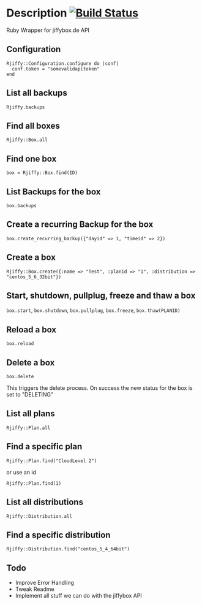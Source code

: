 # Description [![Build Status](https://secure.travis-ci.org/suchasurge/rjiffy.png)](http://travis-ci.org/suchasurge/rjiffy)
Ruby Wrapper for jiffybox.de API

## Configuration
    Rjiffy::Configuration.configure do |conf|
      conf.token = "somevalidapitoken"
    end

## List all backups
    Rjiffy.backups

## Find all boxes
    Rjiffy::Box.all

## Find one box
    box = Rjiffy::Box.find(ID)

## List Backups for the box
    box.backups

## Create a recurring Backup for the box
    box.create_recurring_backup({"dayid" => 1, "timeid" => 2})

## Create a box
    Rjiffy::Box.create({:name => "Test", :planid => "1", :distribution => "centos_5_6_32bit"})

## Start, shutdown, pullplug, freeze and thaw a box
`box.start`, `box.shutdown`, `box.pullplug`, `box.freeze`, `box.thaw(PLANID)`

## Reload a box
    box.reload

## Delete a box
    box.delete
  This triggers the delete process. On success the new status for the box is set to "DELETING"

## List all plans
    Rjiffy::Plan.all

## Find a specific plan
    Rjiffy::Plan.find("CloudLevel 2")
or use an id

    Rjiffy::Plan.find(1)

## List all distributions
    Rjiffy::Distribution.all

## Find a specific distribution
    Rjiffy::Distribution.find("centos_5_4_64bit")

## Todo
* Improve Error Handling
* Tweak Readme
* Implement all stuff we can do with the jiffybox API

